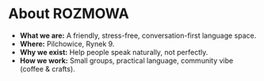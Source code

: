 # About ROZMOWA

- **What we are:** A friendly, stress-free, conversation-first language space.
- **Where:** Pilchowice, Rynek 9.
- **Why we exist:** Help people speak naturally, not perfectly.
- **How we work:** Small groups, practical language, community vibe (coffee & crafts).
